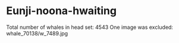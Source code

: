 # Eunji-noona-hwaiting

Total number of whales in head set: 4543
One image was excluded: whale_70138/w_7489.jpg
